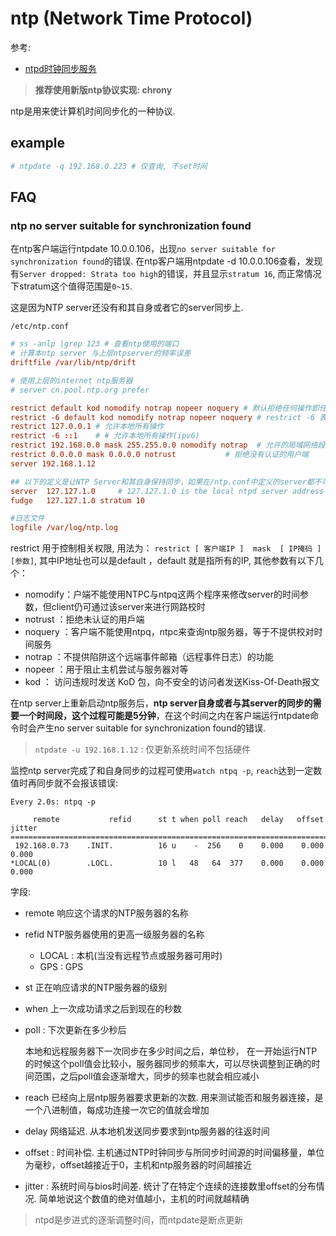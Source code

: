 # ntp (Network Time Protocol)
参考:
- [ntpd时钟同步服务](http://xstarcd.github.io/wiki/sysadmin/ntpd.html)

> **推荐使用新版ntp协议实现: chrony**

ntp是用来使计算机时间同步化的一种协议.

## example
```bash
# ntpdate -q 192.168.0.223 # 仅查询, 不set时间
```

## FAQ
### ntp no server suitable for synchronization found
在ntp客户端运行ntpdate 10.0.0.106，出现`no server suitable for synchronization found`的错误.
在ntp客户端用ntpdate -d 10.0.0.106查看，发现有`Server dropped: Strata too high`的错误，并且显示`stratum 16`, 而正常情况下stratum这个值得范围是`0~15`.

这是因为NTP server还没有和其自身或者它的server同步上.

`/etc/ntp.conf`
```conf
# ss -anlp |grep 123 # 查看ntp使用的端口
# 计算本ntp server 与上层ntpserver的频率误差
driftfile /var/lib/ntp/drift

# 使用上层的internet ntp服务器
# server cn.pool.ntp.org prefer

restrict default kod nomodify notrap nopeer noquery # 默认拒绝任何操作即任何ip4地址、ip6地址  不能修改、不能trap远程登录、不能尝试对等、不能校对时间
restrict -6 default kod nomodify notrap nopeer noquery # restrict -6 表示IPV6地址的权限设置
restrict 127.0.0.1 # 允许本地所有操作
restrict -6 ::1    # # 允许本地所有操作(ipv6)
restrict 192.168.0.0 mask 255.255.0.0 nomodify notrap  # 允许的局域网络段或单独ip
restrict 0.0.0.0 mask 0.0.0.0 notrust           # 拒绝没有认证的用户端
server 192.168.1.12 

## 以下的定义是让NTP Server和其自身保持同步，如果在/ntp.conf中定义的server都不可用时，将使用local时间作为ntp服务提供给ntp客户端
server  127.127.1.0     # 127.127.1.0 is the local ntpd server address
fudge   127.127.1.0 stratum 10

#日志文件
logfile /var/log/ntp.log
```

restrict 用于控制相关权限, 用法为： `restrict [ 客户端IP ]  mask  [ IP掩码 ]  [参数]`, 其中IP地址也可以是default ，default 就是指所有的IP, 其他参数有以下几个：
- nomodify：户端不能使用NTPC与ntpq这两个程序来修改server的时间参数，但client仍可通过该server来进行网路校时
- notrust ：拒绝未认证的用戶端
- noquery ：客户端不能使用ntpq，ntpc来查询ntp服务器，等于不提供校对时间服务
- notrap ：不提供陷阱这个远端事件邮箱（远程事件日志）的功能
- nopeer ：用于阻止主机尝试与服务器对等
- kod ： 访问违规时发送 KoD 包，向不安全的访问者发送Kiss-Of-Death报文

在ntp server上重新启动ntp服务后，**ntp server自身或者与其server的同步的需要一个时间段，这个过程可能是5分钟**，在这个时间之内在客户端运行ntpdate命令时会产生no server suitable for synchronization found的错误.

> `ntpdate -u 192.168.1.12` : 仅更新系统时间不包括硬件

监控ntp server完成了和自身同步的过程可使用`watch ntpq -p`, `reach`达到一定数值时再同步就不会报该错误:
```log
Every 2.0s: ntpq -p

     remote           refid      st t when poll reach   delay   offset  jitter
==============================================================================
 192.168.0.73    .INIT.          16 u    -  256    0    0.000    0.000   0.000
*LOCAL(0)        .LOCL.          10 l   48   64  377    0.000    0.000   0.000
```

字段:
- remote 响应这个请求的NTP服务器的名称
- refid NTP服务器使用的更高一级服务器的名称

	- LOCAL : 本机(当没有远程节点或服务器可用时)
	- GPS : GPS
- st 正在响应请求的NTP服务器的级别
- when 上一次成功请求之后到现在的秒数
- poll : 下次更新在多少秒后

	本地和远程服务器下一次同步在多少时间之后，单位秒， 在一开始运行NTP的时候这个poll值会比较小，服务器同步的频率大，可以尽快调整到正确的时间范围，之后poll值会逐渐增大，同步的频率也就会相应减小
- reach 已经向上层ntp服务器要求更新的次数. 用来测试能否和服务器连接，是一个八进制值，每成功连接一次它的值就会增加
- delay 网络延迟. 从本地机发送同步要求到ntp服务器的往返时间
- offset : 时间补偿. 主机通过NTP时钟同步与所同步时间源的时间偏移量，单位为毫秒，offset越接近于0，主机和ntp服务器的时间越接近
- jitter : 系统时间与bios时间差. 统计了在特定个连续的连接数里offset的分布情况. 简单地说这个数值的绝对值越小，主机的时间就越精确

> ntpd是步进式的逐渐调整时间，而ntpdate是断点更新